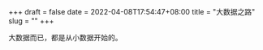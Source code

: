 +++ 
draft = false
date = 2022-04-08T17:54:47+08:00
title = "大数据之路"
slug = "" 
+++

大数据而已，都是从小数据开始的。

